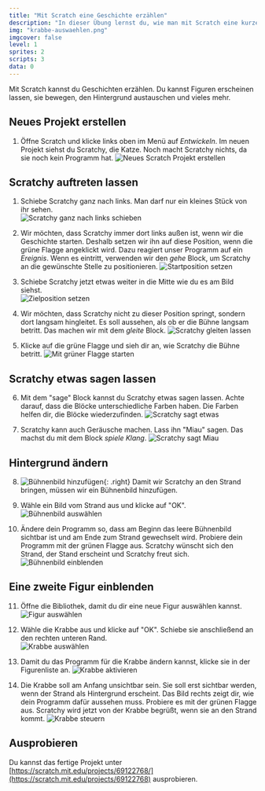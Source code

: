 ```yaml
---
title: "Mit Scratch eine Geschichte erzählen"
description: "In dieser Übung lernst du, wie man mit Scratch eine kurze Geschichte erzählen kann."
img: "krabbe-auswaehlen.png"
imgcover: false
level: 1
sprites: 2
scripts: 3
data: 0
---
```


Mit Scratch kannst du Geschichten erzählen. Du kannst Figuren erscheinen lassen, sie bewegen, den Hintergrund austauschen und vieles mehr.

## Neues Projekt erstellen

1. Öffne Scratch und klicke links oben im Menü auf *Entwickeln*. Im neuen Projekt siehst du Scratchy, die Katze. Noch macht Scratchy nichts, da sie noch kein Programm hat.
![Neues Scratch Projekt erstellen](../erste-schritte/scratch-projekt-erstellen.png)

## Scratchy auftreten lassen

1. Schiebe Scratchy ganz nach links. Man darf nur ein kleines Stück von ihr sehen.<br/>
![Scratchy ganz nach links schieben](scratchy-ganz-links.png)

2. Wir möchten, dass Scratchy immer dort links außen ist, wenn wir die Geschichte starten. Deshalb setzen wir ihn auf diese Position, wenn die grüne Flagge angeklickt wird. Dazu reagiert unser Programm auf ein *Ereignis*. Wenn es eintritt, verwenden wir den *gehe* Block, um Scratchy an die gewünschte Stelle zu positionieren.
![Startposition setzen](scratchy-startposition.png)

3. Schiebe Scratchy jetzt etwas weiter in die Mitte wie du es am Bild siehst.<br/>
![Zielposition setzen](scratchy-in-der-mitte.png)

4. Wir möchten, dass Scratchy nicht zu dieser Position springt, sondern dort langsam hingleitet. Es soll aussehen, als ob er die Bühne langsam betritt. Das machen wir mit dem *gleite* Block.
![Scratchy gleiten lassen](scratchy-gleiten.png)

5. Klicke auf die grüne Flagge und sieh dir an, wie Scratchy die Bühne betritt.
![Mit grüner Flagge starten](scratchy-starten.png)

## Scratchy etwas sagen lassen

6. Mit dem "sage" Block kannst du Scratchy etwas sagen lassen. Achte darauf, dass die Blöcke unterschiedliche Farben haben. Die Farben helfen dir, die Blöcke wiederzufinden.
![Scratchy sagt etwas](scratchy-sagt-etwas.png)

7. Scratchy kann auch Geräusche machen. Lass ihn "Miau" sagen. Das machst du mit dem Block *spiele Klang*.
![Scratchy sagt Miau](scratchy-sagt-miau.png)

## Hintergrund ändern

8. ![Bühnenbild hinzufügen](buehnenbild-hinzufuegen.png){: .right}
Damit wir Scratchy an den Strand bringen, müssen wir ein Bühnenbild hinzufügen.

9. Wähle ein Bild vom Strand aus und klicke auf "OK".<br/>
![Bühnenbild auswählen](strand-buehnenbild.png)

10. Ändere dein Programm so, dass am Beginn das leere Bühnenbild sichtbar ist und am Ende zum Strand gewechselt wird. Probiere dein Programm mit der grünen Flagge aus. Scratchy wünscht sich den Strand, der Stand erscheint und Scratchy freut sich.
![Bühnenbild einblenden](buehnenbild-wechseln.png)

## Eine zweite Figur einblenden

11. Öffne die Bibliothek, damit du dir eine neue Figur auswählen kannst.
![Figur auswählen](figur-auswaehlen.png)

12. Wähle die Krabbe aus und klicke auf "OK". Schiebe sie anschließend an den rechten unteren Rand.<br/>
![Krabbe auswählen](krabbe-auswaehlen.png)

13. Damit du das Programm für die Krabbe ändern kannst, klicke sie in der Figurenliste an.
![Krabbe aktivieren](krabbe-aktivieren.png)

14. Die Krabbe soll am Anfang unsichtbar sein. Sie soll erst sichtbar werden, wenn der Strand als Hintergrund erscheint. Das Bild rechts zeigt dir, wie dein Programm dafür aussehen muss. Probiere es mit der grünen Flagge aus. Scratchy wird jetzt von der Krabbe begrüßt, wenn sie an den Strand kommt.
![Krabbe steuern](krabbe-steuern.png)

## Ausprobieren

Du kannst das fertige Projekt unter [https://scratch.mit.edu/projects/69122768/](https://scratch.mit.edu/projects/69122768) ausprobieren.